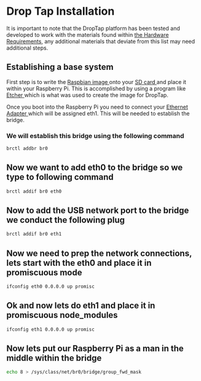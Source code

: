 # Drop Tap Installation

It is important to note that the DropTap platform has been tested and developed to work with the materials found within [the Hardware Requirements](/hardware/software_requirements.md), any additional materials that deviate from this list may need additional steps.

## Establishing a base system

First step is to write the [Raspbian image ](https://downloads.raspberrypi.org/raspbian_latest) onto your [SD card ](https://www.amazon.com/Sandisk-Ultra-Micro-UHS-I-Adapter/dp/B073JWXGNT)and place it within your Raspberry Pi. This is accomplished by using a program like [Etcher ](https://etcher.io/)which is what was used to create the image for DropTap.

Once you boot into the Raspberry Pi you need to connect your [Ethernet Adapter ](https://www.amazon.com/AmazonBasics-1000-Gigabit-Ethernet-Adapter/dp/B00M77HMU0)which will be assigned eth1. This will be needed to establish the bridge.

### We will establish this bridge using the following command

 ```bash
brctl addbr br0
 ```

## Now we want to add eth0 to the bridge so we type to following command

```bash
brctl addif br0 eth0
```

## Now to add the USB network port to the bridge we conduct the following plug

```bash
brctl addif br0 eth1
```

## Now we need to prep the network connections, lets start with the eth0 and place it in promiscuous mode

```bash
ifconfig eth0 0.0.0.0 up promisc
```

## Ok and now lets do eth1 and place it in promiscuous node_modules

```bash
ifconfig eth1 0.0.0.0 up promisc
```

## Now lets put our Raspberry Pi as a man in the middle within the bridge

```bash
echo 8 > /sys/class/net/br0/bridge/group_fwd_mask
